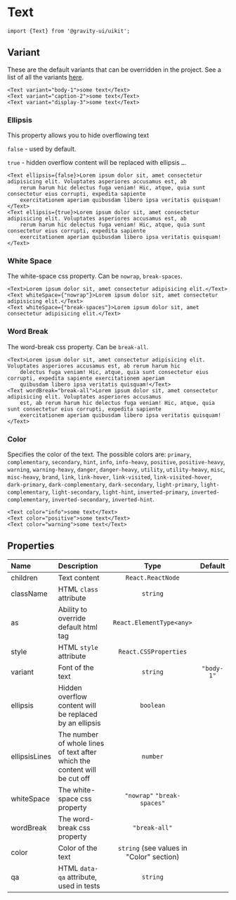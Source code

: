 <!--GITHUB_BLOCK-->

# Text

<!--/GITHUB_BLOCK-->

```tsx
import {Text} from '@gravity-ui/uikit';
```

## Variant

These are the default variants that can be overridden in the project. See a list of all the
variants [here](https://preview.gravity-ui.com/uikit/?path=/story/typography--variants).

<!--LANDING_BLOCK

<ExampleBlock
    code={`
<Text variant="body-1">some text</Text>
<Text variant="caption-2">some text</Text>
<Text variant="display-3">some text</Text>
`}>
    <UIKit.Text variant="body-1">some text</UIKit.Text>
    <UIKit.Text variant="caption-2">some text</UIKit.Text>
    <UIKit.Text variant="display-3">some text</UIKit.Text>
</ExampleBlock>

LANDING_BLOCK-->

<!--GITHUB_BLOCK-->

```tsx
<Text variant="body-1">some text</Text>
<Text variant="caption-2">some text</Text>
<Text variant="display-3">some text</Text>
```

<!--/GITHUB_BLOCK-->

### Ellipsis

This property allows you to hide overflowing text

`false` - used by default.

`true` - hidden overflow content will be replaced with ellipsis `…`.

<!--LANDING_BLOCK

<ExampleBlock
    code={`
<Text ellipsis={false}>Lorem ipsum dolor sit, amet consectetur adipisicing elit. Voluptates asperiores accusamus est, ab rerum harum hic delectus fuga veniam! Hic, atque, quia sunt consectetur eius corrupti, expedita sapiente exercitationem aperiam quibusdam libero ipsa veritatis quisquam!</Text>
<Text ellipsis={true}>Lorem ipsum dolor sit, amet consectetur adipisicing elit. Voluptates asperiores accusamus est, ab rerum harum hic delectus fuga veniam! Hic, atque, quia sunt consectetur eius corrupti, expedita sapiente exercitationem aperiam quibusdam libero ipsa veritatis quisquam!</Text>
`}>
    <UIKit.Text ellipsis={false}>Lorem ipsum dolor sit, amet consectetur adipisicing elit. Voluptates asperiores accusamus est, ab rerum harum hic delectus fuga veniam! Hic, atque, quia sunt consectetur eius corrupti, expedita sapiente exercitationem aperiam quibusdam libero ipsa veritatis quisquam!</UIKit.Text>
    <UIKit.Text ellipsis={true}>Lorem ipsum dolor sit, amet consectetur adipisicing elit. Voluptates asperiores accusamus est, ab rerum harum hic delectus fuga veniam! Hic, atque, quia sunt consectetur eius corrupti, expedita sapiente exercitationem aperiam quibusdam libero ipsa veritatis quisquam!</UIKit.Text>
</ExampleBlock>

LANDING_BLOCK-->

<!--GITHUB_BLOCK-->

```tsx
<Text ellipsis={false}>Lorem ipsum dolor sit, amet consectetur adipisicing elit. Voluptates asperiores accusamus est, ab
    rerum harum hic delectus fuga veniam! Hic, atque, quia sunt consectetur eius corrupti, expedita sapiente
    exercitationem aperiam quibusdam libero ipsa veritatis quisquam!</Text>
<Text ellipsis={true}>Lorem ipsum dolor sit, amet consectetur adipisicing elit. Voluptates asperiores accusamus est, ab
    rerum harum hic delectus fuga veniam! Hic, atque, quia sunt consectetur eius corrupti, expedita sapiente
    exercitationem aperiam quibusdam libero ipsa veritatis quisquam!</Text>
```

<!--/GITHUB_BLOCK-->

### White Space

The white-space css property. Can be `nowrap`, `break-spaces`.

<!--LANDING_BLOCK

<ExampleBlock
    code={`
<Text>Lorem ipsum dolor sit, amet consectetur adipisicing elit.</Text>
<Text whiteSpace={"nowrap"}>Lorem ipsum dolor sit, amet consectetur adipisicing elit.</Text>
<Text whiteSpace={"break-spaces"}>Lorem ipsum dolor sit, amet consectetur adipisicing elit.</Text>
`}>
    <UIKit.Text>Lorem ipsum dolor sit, amet consectetur adipisicing elit.</UIKit.Text>
    <UIKit.Text whiteSpace={"nowrap"}>Lorem ipsum dolor sit, amet consectetur adipisicing elit.</UIKit.Text>
    <UIKit.Text whiteSpace={"break-spaces"}>Lorem ipsum dolor sit, amet consectetur adipisicing elit.</UIKit.Text>
</ExampleBlock>

LANDING_BLOCK-->

<!--GITHUB_BLOCK-->

```tsx
<Text>Lorem ipsum dolor sit, amet consectetur adipisicing elit.</Text>
<Text whiteSpace={"nowrap"}>Lorem ipsum dolor sit, amet consectetur adipisicing elit.</Text>
<Text whiteSpace={"break-spaces"}>Lorem ipsum dolor sit, amet consectetur adipisicing elit.</Text>
```

<!--/GITHUB_BLOCK-->

### Word Break

The word-break css property. Can be `break-all`.

<!--LANDING_BLOCK

<ExampleBlock
    code={`
<Text>Lorem ipsum dolor sit, amet consectetur adipisicing elit. Voluptates asperiores accusamus est, ab rerum harum hic delectus fuga veniam! Hic, atque, quia sunt consectetur eius corrupti, expedita sapiente exercitationem aperiam quibusdam libero ipsa veritatis quisquam!</Text>
<Text wordBreak="break-all">Lorem ipsum dolor sit, amet consectetur adipisicing elit. Voluptates asperiores accusamus est, ab rerum harum hic delectus fuga veniam! Hic, atque, quia sunt consectetur eius corrupti, expedita sapiente exercitationem aperiam quibusdam libero ipsa veritatis quisquam!</Text>
`}>
    <UIKit.Text>Lorem ipsum dolor sit, amet consectetur adipisicing elit. Voluptates asperiores accusamus est, ab rerum harum hic delectus fuga veniam! Hic, atque, quia sunt consectetur eius corrupti, expedita sapiente exercitationem aperiam quibusdam libero ipsa veritatis quisquam!</UIKit.Text>
    <UIKit.Text wordBreak="break-all">Lorem ipsum dolor sit, amet consectetur adipisicing elit. Voluptates asperiores accusamus est, ab rerum harum hic delectus fuga veniam! Hic, atque, quia sunt consectetur eius corrupti, expedita sapiente exercitationem aperiam quibusdam libero ipsa veritatis quisquam!</UIKit.Text>
</ExampleBlock>

LANDING_BLOCK-->

<!--GITHUB_BLOCK-->

```tsx
<Text>Lorem ipsum dolor sit, amet consectetur adipisicing elit. Voluptates asperiores accusamus est, ab rerum harum hic
    delectus fuga veniam! Hic, atque, quia sunt consectetur eius corrupti, expedita sapiente exercitationem aperiam
    quibusdam libero ipsa veritatis quisquam!</Text>
<Text wordBreak="break-all">Lorem ipsum dolor sit, amet consectetur adipisicing elit. Voluptates asperiores accusamus
    est, ab rerum harum hic delectus fuga veniam! Hic, atque, quia sunt consectetur eius corrupti, expedita sapiente
    exercitationem aperiam quibusdam libero ipsa veritatis quisquam!</Text>
```

<!--/GITHUB_BLOCK-->

### Color

Specifies the color of the text. The possible colors are:
`primary`, `complementary`, `secondary`, `hint`, `info`, `info-heavy`, `positive`, `positive-heavy`, `warning`, `warning-heavy`, `danger`, `danger-heavy`, `utility`, `utility-heavy`, `misc`, `misc-heavy`, `brand`, `link`, `link-hover`, `link-visited`, `link-visited-hover`, `dark-primary`, `dark-complementary`, `dark-secondary`, `light-primary`, `light-complementary`, `light-secondary`, `light-hint`, `inverted-primary`, `inverted-complementary`, `inverted-secondary`, `inverted-hint`.

<!--LANDING_BLOCK

<ExampleBlock
    code={`
<Text color="info">some text</Text>
<Text color="positive">some text</Text>
<Text color="warning">some text</Text>
`}>
    <UIKit.Text color="info">some text</UIKit.Text>
    <UIKit.Text color="positive">some text</UIKit.Text>
    <UIKit.Text color="warning">some text</UIKit.Text>
</ExampleBlock>

LANDING_BLOCK-->

<!--GITHUB_BLOCK-->

```tsx
<Text color="info">some text</Text>
<Text color="positive">some text</Text>
<Text color="warning">some text</Text>
```

<!--/GITHUB_BLOCK-->

## Properties

| Name          | Description                                                               |                   Type                   |  Default   |
| :------------ | :------------------------------------------------------------------------ | :--------------------------------------: | :--------: |
| children      | Text content                                                              |            `React.ReactNode`             |            |
| className     | HTML `class` attribute                                                    |                 `string`                 |            |
| as            | Ability to override default html tag                                      |         `React.ElementType<any>`         |            |
| style         | HTML `style` attribute                                                    |          `React.CSSProperties`           |            |
| variant       | Font of the text                                                          |                 `string`                 | `"body-1"` |
| ellipsis      | Hidden overflow content will be replaced by an ellipsis                   |                `boolean`                 |            |
| ellipsisLines | The number of whole lines of text after which the content will be cut off |                 `number`                 |            |
| whiteSpace    | The white-space css property                                              |       `"nowrap"` `"break-spaces"`        |            |
| wordBreak     | The word-break css property                                               |              `"break-all"`               |            |
| color         | Color of the text                                                         | `string` (see values in "Color" section) |            |
| qa            | HTML `data-qa` attribute, used in tests                                   |                 `string`                 |            |
